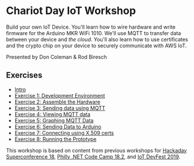# Chariot Day IoT Workshop

Build your own IoT Device. You'll learn how to wire hardware and write firmware for the Arduino MKR WiFi 1010. We'll use MQTT to transfer data between your device and *the cloud*. You'll also learn how to use certificates and the crypto chip on your device to securely communicate with AWS IoT.

Presented by Don Coleman &amp; Rod Biresch

## Exercises

* [Intro](exercises/intro.md)
* [Exercise 1: Development Environment](exercises/exercise1.md)
* [Exercise 2: Assemble the Hardware](exercises/exercise2.md)
* [Exercise 3: Sending data using MQTT](exercises/exercise3.md)
* [Exercise 4: Viewing MQTT data](exercises/exercise4.md)
* [Exercise 5: Graphing MQTT Data](exercises/exercise5.md)
* [Exercise 6: Sending Data to Arduino](exercises/exercise6.md)
* [Exercise 7: Connecting using X.509 certs](exercises/exercise7.md)
* [Exercise 8: Running the Prototype](exercises/exercise8.md)

This workshop is based on content from previous workshops for [Hackaday Superconference 18](https://github.com/don/superconf-iot-workshop), [Philly .NET Code Camp 18.2](https://github.com/don/phillycodecamp), and [IoT DevFest 2019](https://github.com/don/iotdevfest).

<!--
<a href="https://chariotsolutions.com"><img src="exercises/images/ChariotSolutions.png" alt="Chariot Solutions Logo" width=30%></a>
-->